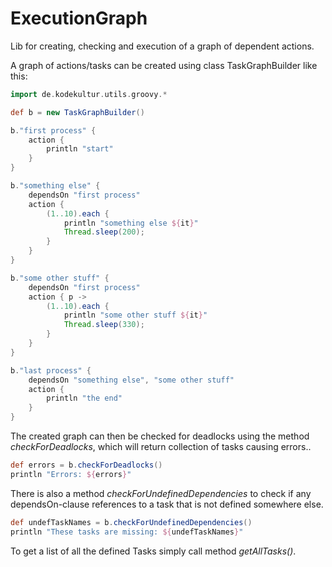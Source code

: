 ExecutionGraph
==============

Lib for creating, checking and execution of a graph of dependent actions.

A graph of actions/tasks can be created using class TaskGraphBuilder like this:

```groovy
import de.kodekultur.utils.groovy.*

def b = new TaskGraphBuilder()

b."first process" {
	action {
		println "start"
	}
}

b."something else" {
	dependsOn "first process"
	action {
		(1..10).each {
			println "something else ${it}"
			Thread.sleep(200);
		}
	}
}

b."some other stuff" {
	dependsOn "first process"
	action { p ->
		(1..10).each {
			println "some other stuff ${it}"
			Thread.sleep(330);
		}
	}
}

b."last process" {
	dependsOn "something else", "some other stuff"
	action {
		println "the end"
	}
}
```

The created graph can then be checked for deadlocks using the method _checkForDeadlocks_, which will return collection of tasks causing errors..
```groovy
def errors = b.checkForDeadlocks()
println "Errors: ${errors}"
```

There is also a method _checkForUndefinedDependencies_ to check if any dependsOn-clause references to a task that is not defined somewhere else.
```groovy
def undefTaskNames = b.checkForUndefinedDependencies()
println "These tasks are missing: ${undefTaskNames}"
```

To get a list of all the defined Tasks simply call method _getAllTasks()_.

